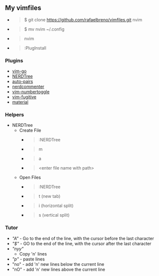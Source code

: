 ## My vimfiles
- > $ git clone https://github.com/rafaelbreno/vimfiles.git nvim
- > $ mv nvim ~/.config
- > nvim
- > :PlugInstall

### Plugins
- [vim-go](https://github.com/fatih/vim-go)
- [NERDTree](https://github.com/preservim/nerdtree)
- [auto-pairs](https://github.com/jiangmiao/auto-pairs)
- [nerdcommenter](https://github.com/preservim/nerdcommenter)
- [vim-numbertoggle](https://github.com/jeffkreeftmeijer/vim-numbertoggle)
- [vim-fugitive](https://github.com/tpope/vim-fugitive)
- [material](https://github.com/kaicataldo/material.vim)

### Helpers
- NERDTree
	- Create File
		- > :NERDTree
		- > m
		- > a
		- > <enter file name with path\>
	- Open Files
		- > :NERDTree
		- > t (new tab)
		- > i (horizontal split)
		- > s (vertical split)

### Tutor
- _"A"_ - Go to the end of the line, with the cursor before the last character
- _"$"_ - GO to the end of the line, with the cursor after the last character
- _"nyy"_ 
    - Copy 'n' lines
- _"p"_ - paste lines
- "no" - add 'n' new lines below the current line
- "nO" - add 'n' new lines above the current line

